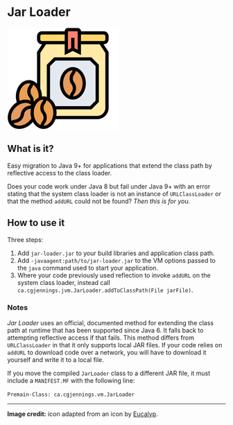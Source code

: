 # Jar Loader

![jar loader icon](readme/images/coffee-jar.png)

## What is it?

Easy migration to Java 9+ for applications that extend the class path by reflective access to the class loader.

Does your code work under Java 8 but fail under Java 9+ with an error stating that the system class loader is not an instance of `URLClassLoader` or that the method `addURL` could not be found? *Then this is for you.*

## How to use it

Three steps:

1. Add `jar-loader.jar` to your build libraries and application class path.
2. Add `-javaagent:path/to/jar-loader.jar` to the VM options passed to the `java` command used to start your application.
3. Where your code previously used reflection to invoke `addURL` on the system class loader, instead call `ca.cgjennings.jvm.JarLoader.addToClassPath(File jarFile)`.

### Notes

*Jar Loader* uses an official, documented method for extending the class path at runtime that has been supported since Java 6. It falls back to attempting reflective access if that fails. This method differs from `URLClassLoader` in that it only supports local JAR files. If your code relies on `addURL` to download code over a network, you will have to download it yourself and write it to a local file.

If you move the compiled `JarLoader` class to a different JAR file, it must include a `MANIFEST.MF` with the following line:

`Premain-Class: ca.cgjennings.vm.JarLoader`



---

**Image credit:** icon adapted from an icon by [Eucalyp](https://www.flaticon.com/authors/eucalyp).